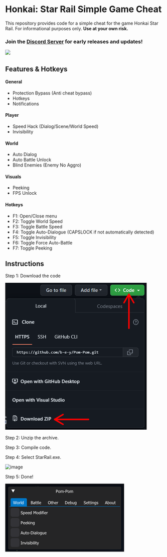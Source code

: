 # Honkai: Star Rail Simple Game Cheat

This repository provides code for a simple cheat for the game Honkai Star Rail. For informational purposes only. **Use at your own risk.**

### Join the [Discord Server](https://discord.gg/vC9a8ba4b8) for early releases and updates! 
<p align="left">
	<a href="https://discord.gg/vC9a8ba4b8"><img src="https://img.shields.io/discord/1106494804491259984?label=Discord&logo=discord&style=for-the-badge&color=blueviolet"></a>
</p>

## Features & Hotkeys

#### General
- Protection Bypass (Anti cheat bypass)
- Hotkeys
- Notifications

#### Player
- Speed Hack (Dialog/Scene/World Speed)
- Invisibility

#### World
- Auto Dialog
- Auto Battle Unlock
- Blind Enemies (Enemy No Aggro)

#### Visuals 
- Peeking
- FPS Unlock

#### Hotkeys
- F1: Open/Close menu
- F2: Toggle World Speed
- F3: Toggle Battle Speed
- F4: Toggle Auto-Dialogue (CAPSLOCK if not automatically detected)
- F5: Toggle Invisibility
- F6: Toggle Force Auto-Battle
- F7: Toggle Peeking

## Instructions

Step 1: Download the code

![Screenshot](downloadpic.png)

Step 2: Unzip the archive.

Step 3: Compile code.

Step 4: Select StarRail.exe.

![image](https://user-images.githubusercontent.com/113752393/236632851-b1e6cfa0-7854-477d-b486-730300b1ee9a.png)

Step 5: Done!

![Screenshot](donepic.png)


